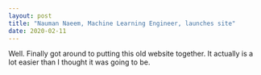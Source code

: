 ```yaml
---
layout: post
title: "Nauman Naeem, Machine Learning Engineer, launches site"
date: 2020-02-11
---
```


Well. Finally got around to putting this old website together. It actually is a lot easier than I thought it was going to be.
